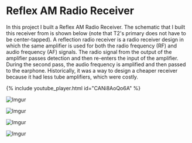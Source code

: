# Reflex AM Radio Receiver

In this project I built a Reflex AM Radio Receiver. The schematic that I built this receiver from is shown below (note that T2's primary does not have to be center-tapped). A reflection radio receiver is a radio receiver design in which the same amplifier is used for both the radio frequency (RF) and audio frequency (AF) signals. The radio signal from the output of the amplifier passes detection and then re-enters the input of the amplifier. During the second pass, the audio frequency is amplified and then passed to the earphone. Historically, it was a way to design a cheaper receiver because it had less tube amplifiers, which were costly.

{% include youtube_player.html id="CANi8AoQo6A" %}

![Imgur](https://i.imgur.com/Fq3JBWa.jpg)

![Imgur](https://i.imgur.com/oLQw87s.jpg)

![Imgur](https://i.imgur.com/kko3ZWa.jpg)

![Imgur](https://i.imgur.com/2xcyJSv.jpg)
